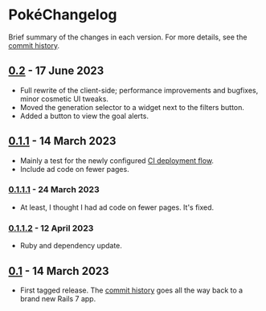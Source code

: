 # PokéChangelog

Brief summary of the changes in each version. For more details, see the
[commit history](https://github.com/vinnydiehl/pokelog/commits/trunk).

## [0.2](https://github.com/vinnydiehl/pokelog/tree/0.2) - 17 June 2023

 * Full rewrite of the client-side; performance improvements and bugfixes,
   minor cosmetic UI tweaks.
 * Moved the generation selector to a widget next to the filters button.
 * Added a button to view the goal alerts.

## [0.1.1](https://github.com/vinnydiehl/pokelog/tree/0.1.1) - 14 March 2023

 * Mainly a test for the newly configured [CI deployment
   flow](https://github.com/vinnydiehl/pokelog/blob/44e3e37b32997435b4c51cf0c14678d8088c42af/CONTRIBUTING.md#continuous-integration-).
 * Include ad code on fewer pages.

### [0.1.1.1](https://github.com/vinnydiehl/pokelog/tree/0.1.1.1) - 24 March 2023

 * At least, I thought I had ad code on fewer pages. It's fixed.

### [0.1.1.2](https://github.com/vinnydiehl/pokelog/tree/0.1.1.2) - 12 April 2023

 * Ruby and dependency update.

## [0.1](https://github.com/vinnydiehl/pokelog/tree/0.1) - 14 March 2023

 * First tagged release. The
   [commit history](https://github.com/vinnydiehl/pokelog/commits/trunk) goes
   all the way back to a brand new Rails 7 app.
